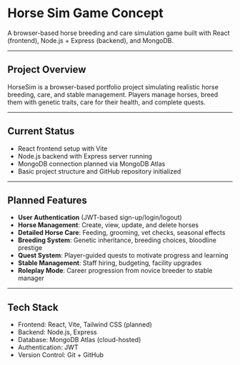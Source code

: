 # Horse Sim Game Concept

A browser-based horse breeding and care simulation game built with React (frontend), Node.js + Express (backend), and MongoDB.

---

## Project Overview

HorseSim is a browser-based portfolio project simulating realistic horse breeding, care, and stable management. Players manage horses, breed them with genetic traits, care for their health, and complete quests.

---

## Current Status

- React frontend setup with Vite  
- Node.js backend with Express server running  
- MongoDB connection planned via MongoDB Atlas  
- Basic project structure and GitHub repository initialized  

---

## Planned Features

- **User Authentication** (JWT-based sign-up/login/logout)  
- **Horse Management**: Create, view, update, and delete horses  
- **Detailed Horse Care**: Feeding, grooming, vet checks, seasonal effects  
- **Breeding System**: Genetic inheritance, breeding choices, bloodline prestige  
- **Quest System**: Player-guided quests to motivate progress and learning  
- **Stable Management**: Staff hiring, budgeting, facility upgrades  
- **Roleplay Mode**: Career progression from novice breeder to stable manager

---

## Tech Stack

- Frontend: React, Vite, Tailwind CSS (planned)  
- Backend: Node.js, Express  
- Database: MongoDB Atlas (cloud-hosted)  
- Authentication: JWT  
- Version Control: Git + GitHub  
